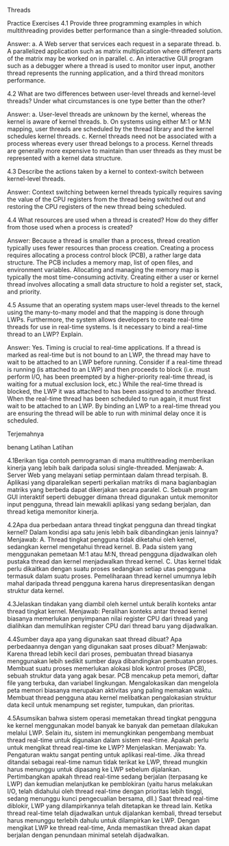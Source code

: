 Threads

Practice Exercises
4.1 Provide three programming examples in which multithreading provides better performance than a single-threaded solution.

Answer:
a. A Web server that services each request in a separate thread.
b. A parallelized application such as matrix multiplication where different parts of the matrix may be worked on in parallel.
c. An interactive GUI program such as a debugger where a thread is used to monitor user input, another thread represents the running application, and a third thread monitors performance.

4.2 What are two differences between user-level threads and kernel-level threads? Under what circumstances is one type better than the other?

Answer:
a. User-level threads are unknown by the kernel, whereas the kernel is aware of kernel threads.
b. On systems using either M:1 or M:N mapping, user threads are scheduled by the thread library and the kernel schedules kernel threads.
c. Kernel threads need not be associated with a process whereas every user thread belongs to a process. Kernel threads are generally more expensive to maintain than user threads as they must be represented with a kernel data structure.

4.3 Describe the actions taken by a kernel to context-switch between kernel-level threads.

Answer:
Context switching between kernel threads typically requires saving the value of the CPU registers from the thread being switched out and restoring the CPU registers of the new thread being scheduled.

4.4 What resources are used when a thread is created? How do they differ from those used when a process is created?

Answer:
Because a thread is smaller than a process, thread creation typically uses fewer resources than process creation. Creating a process requires allocating a process control block (PCB), a rather large data structure. The PCB includes a memory map, list of open files, and environment variables. Allocating and managing the memory map is typically the most time-consuming activity. Creating either a user or kernel thread involves allocating a small data structure to hold a register set, stack, and priority.

4.5 Assume that an operating system maps user-level threads to the kernel using the many-to-many model and that the mapping is done through LWPs. Furthermore, the system allows developers to create real-time threads for use in real-time systems. Is it necessary to bind a real-time thread to an LWP? Explain.

Answer:
Yes. Timing is crucial to real-time applications. If a thread is marked as real-time but is not bound to an LWP, the thread may have to wait to be attached to an LWP before running. Consider if a real-time thread is running (is attached to an LWP) and then proceeds to block (i.e. must perform I/O, has been preempted by a higher-priority real-time thread, is waiting for a mutual exclusion lock, etc.) While the real-time thread is blocked, the LWP it was attached to has been assigned to another thread. When the real-time thread has been scheduled to run again, it must first wait to be attached to an LWP. By binding an LWP to a real-time thread you are ensuring the thread will be able to run with minimal delay once it is scheduled.

Terjemahnya

benang
Latihan Latihan

4.1Berikan tiga contoh pemrograman di mana multithreading memberikan kinerja yang lebih baik daripada solusi single-threaded.
Menjawab:
A. Server Web yang melayani setiap permintaan dalam thread terpisah.
B. Aplikasi yang diparalelkan seperti perkalian matriks di mana bagianbagian matriks yang berbeda dapat dikerjakan secara paralel.
C. Sebuah program GUI interaktif seperti debugger dimana thread digunakan untuk memonitor input pengguna, thread lain mewakili aplikasi yang sedang berjalan, dan thread ketiga memonitor kinerja.

4.2Apa dua perbedaan antara thread tingkat pengguna dan thread tingkat kernel? Dalam kondisi apa satu jenis lebih baik dibandingkan jenis lainnya?
Menjawab:
A. Thread tingkat pengguna tidak diketahui oleh kernel, sedangkan kernel mengetahui thread kernel.
B. Pada sistem yang menggunakan pemetaan M:1 atau M:N, thread pengguna dijadwalkan oleh pustaka thread dan kernel menjadwalkan thread kernel.
C. Utas kernel tidak perlu dikaitkan dengan suatu proses sedangkan setiap utas pengguna termasuk dalam suatu proses. Pemeliharaan thread kernel umumnya lebih mahal daripada thread pengguna karena harus direpresentasikan dengan struktur data kernel.

4.3Jelaskan tindakan yang diambil oleh kernel untuk beralih konteks antar thread tingkat kernel.
Menjawab:
Peralihan konteks antar thread kernel biasanya memerlukan penyimpanan nilai register CPU dari thread yang dialihkan dan memulihkan register CPU dari thread baru yang dijadwalkan.

4.4Sumber daya apa yang digunakan saat thread dibuat? Apa perbedaannya dengan yang digunakan saat proses dibuat?
Menjawab:
Karena thread lebih kecil dari proses, pembuatan thread biasanya menggunakan lebih sedikit sumber daya dibandingkan pembuatan proses. Membuat suatu proses memerlukan alokasi blok kontrol proses (PCB), sebuah struktur data yang agak besar. PCB mencakup peta memori, daftar file yang terbuka, dan variabel lingkungan. Mengalokasikan dan mengelola peta memori biasanya merupakan aktivitas yang paling
memakan waktu. Membuat thread pengguna atau kernel melibatkan pengalokasian struktur data kecil untuk menampung set register, tumpukan, dan prioritas.

4.5Asumsikan bahwa sistem operasi memetakan thread tingkat pengguna ke kernel menggunakan model banyak ke banyak dan pemetaan dilakukan melalui LWP. Selain itu, sistem ini memungkinkan pengembang membuat thread real-time untuk digunakan dalam sistem real-time. Apakah perlu untuk mengikat thread real-time ke LWP? Menjelaskan.
Menjawab:
Ya. Pengaturan waktu sangat penting untuk aplikasi real-time. Jika thread ditandai sebagai real-time namun tidak terikat ke LWP, thread mungkin harus menunggu untuk dipasang ke LWP sebelum dijalankan. Pertimbangkan apakah thread real-time sedang berjalan (terpasang ke LWP) dan kemudian melanjutkan ke pemblokiran (yaitu harus melakukan I/O, telah didahului oleh thread real-time dengan prioritas lebih tinggi,
sedang menunggu kunci pengecualian bersama, dll.) Saat thread real-time diblokir, LWP yang dilampirkannya telah ditetapkan ke thread lain. Ketika thread real-time telah dijadwalkan untuk dijalankan kembali, thread tersebut harus menunggu terlebih dahulu untuk dilampirkan ke LWP. Dengan mengikat LWP ke thread real-time, Anda memastikan thread akan dapat berjalan dengan penundaan minimal setelah dijadwalkan.
